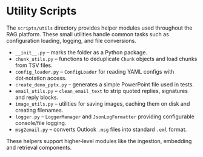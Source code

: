 # Utility Scripts

The `scripts/utils` directory provides helper modules used throughout the RAG platform. These small utilities handle common tasks such as configuration loading, logging, and file conversions.

- `__init__.py` – marks the folder as a Python package.
- `chunk_utils.py` – functions to deduplicate `Chunk` objects and load chunks from TSV files.
- `config_loader.py` – `ConfigLoader` for reading YAML configs with dot‑notation access.
- `create_demo_pptx.py` – generates a simple PowerPoint file used in tests.
- `email_utils.py` – `clean_email_text` to strip quoted replies, signatures and reply blocks.
- `image_utils.py` – utilities for saving images, caching them on disk and creating filenames.
- `logger.py` – `LoggerManager` and `JsonLogFormatter` providing configurable console/file logging.
- `msg2email.py` – converts Outlook `.msg` files into standard `.eml` format.

These helpers support higher‑level modules like the ingestion, embedding and retrieval components.
